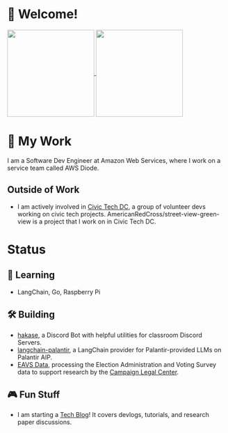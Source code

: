 # 👋 Welcome!
<a href="https://github-readme-stats.vercel.app/api?username=dragonejt&theme=nord&show_icons=true">
  <img height=200 align="center" src="https://github-readme-stats.vercel.app/api?username=dragonejt&show_icons=true&theme=nord" />
</a>
<a href="https://github-readme-stats.vercel.app/api/top-langs/?username=dragonejt&theme=nord&layout=donut">
  <img height=200 align="center" src="https://github-readme-stats.vercel.app/api/top-langs/?username=dragonejt&layout=donut&theme=nord" />
</a>

# 💼 My Work
I am a Software Dev Engineer at Amazon Web Services, where I work on a service team called AWS Diode.
## Outside of Work
- I am actively involved in [Civic Tech DC](https://www.civictechdc.org/), a group of volunteer devs working on civic tech projects. AmericanRedCross/street-view-green-view is a project that I work on in Civic Tech DC.
# Status
## 🤔 Learning
- LangChain, Go, Raspberry Pi
## 🛠️ Building
- [hakase](https://github.com/dragonejt/hakase), a Discord Bot with helpful utilities for classroom Discord Servers.
- [langchain-palantir](https://github.com/dragonejt/langchain-palantir), a LangChain provider for Palantir-provided LLMs on Palantir AIP.
- [EAVS Data](https://github.com/civictechdc/eavs_clc), processing the Election Administration and Voting Survey data to support research by the [Campaign Legal Center](https://campaignlegal.org/).

## 🎮 Fun Stuff
- I am starting a [Tech Blog](https://dragonejt.dev/)! It covers devlogs, tutorials, and research paper discussions.
